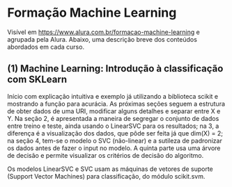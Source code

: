 # Formação Machine Learning

Visível em https://www.alura.com.br/formacao-machine-learning e agrupada pela Alura. Abaixo, uma descrição breve dos conteúdos abordados em cada curso.

## (1) Machine Learning: Introdução à classificação com SKLearn

Início com explicação intuitiva e exemplo já utilizando a biblioteca scikit e mostrando a função para acurácia. As próximas seções seguem a estrutura de obter dados de uma URI, modificar alguns detalhes e separar entre X e Y. Na seção 2, é apresentada a maneira de segregar o conjunto de dados entre treino e teste, ainda usando o LinearSVC para os resultados; na 3, a diferença é a visualização dos dados, que pôde ser feita já que dim(X) = 2; na seção 4, tem-se o modelo o SVC (não-linear) e a sutileza de padronizar os dados antes de fazer o input no modelo. A quinta parte usa uma árvore de decisão e permite visualizar os critérios de decisão do algoritmo.

Os modelos LinearSVC e SVC usam as máquinas de vetores de suporte (Support Vector Machines) para classificação, do módulo scikit.svm. 

